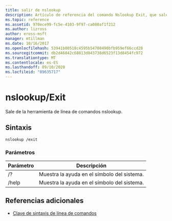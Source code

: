 ```yaml
---
title: salir de nslookup
description: Artículo de referencia del comando Nslookup Exit, que sale de la herramienta de línea de comandos nslookup.
ms.topic: reference
ms.assetid: 970ece99-fc5e-4103-9f97-ca080af1f212
ms.author: lizross
author: eross-msft
manager: mtillman
ms.date: 10/16/2017
ms.openlocfilehash: 53941b00518c4595b54708490bfb959ef66ccd28
ms.sourcegitcommit: db2d46842c68813d043738d6523f13d8454fc972
ms.translationtype: MT
ms.contentlocale: es-ES
ms.lasthandoff: 09/10/2020
ms.locfileid: "89635717"
---
```

# <a name="nslookup-exit"></a>nslookup/Exit

Sale de la herramienta de línea de comandos nslookup.

## <a name="syntax"></a>Sintaxis

```
nslookup /exit
```

### <a name="parameters"></a>Parámetros

| Parámetro | Descripción |
| --------- | ----------- |
| /? | Muestra la ayuda en el símbolo del sistema. |
| /help | Muestra la ayuda en el símbolo del sistema. |

## <a name="additional-references"></a>Referencias adicionales

- [Clave de sintaxis de línea de comandos](command-line-syntax-key.md)
